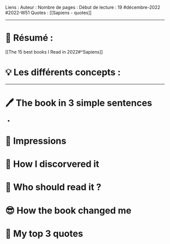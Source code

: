 Liens :
Auteur :
Nombre de pages :
Début de lecture : 19 #décembre-2022 #2022-W51
Quotes : [[Sapiens - quotes]]
***
# 📃 Résumé :
[[The 15 best books I Read in 2022#^Sapiens]]
# 💡 Les différents concepts :

***
# 🖊️ The book in 3 simple sentences
- 
# 🧠 Impressions

# 🧐 How I discorvered it

# 🧏 Who should read it ?

# 😎 How the book changed me

# 🔖 My top 3 quotes
